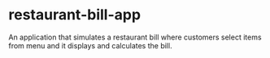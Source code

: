 # restaurant-bill-app
An application that simulates a restaurant bill where customers select items from menu and it displays and calculates the bill.
